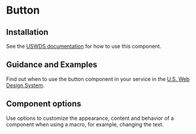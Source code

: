# Button

## Installation

See the [USWDS documentation](https://designsystem.digital.gov/components/button/) for how to use this component.

## Guidance and Examples

Find out when to use the button component in your service in the [U.S. Web Design System](https://designsystem.digital.gov/components/button/).

## Component options

Use options to customize the appearance, content and behavior of a component when using a macro, for example, changing the text.
